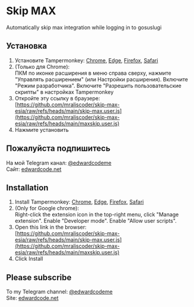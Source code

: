 # Skip MAX

Automatically skip max integration while logging in to gosuslugi

## Установка
1. Установите Tampermonkey: [Chrome](https://chromewebstore.google.com/detail/tampermonkey/dhdgffkkebhmkfjojejmpbldmpobfkfo),
[Edge](https://microsoftedge.microsoft.com/addons/detail/iikmkjmpaadaobahmlepeloendndfphd),
[Firefox](https://addons.mozilla.org/en-US/firefox/addon/tampermonkey/),
[Safari](https://apps.apple.com/app/tampermonkey/id6738342400)
2. (Только для Chrome): \
ПКМ по иконке расширения в меню справа сверху, нажмите "Управлять расширением" (или Настройки расширения). Включите "Режим разработчика". Включите "Разрешить пользовательские скрипты" в настройках Tampermonkey
3. Откройте эту ссылку в браузере: \
[https://github.com/mraliscoder/skip-max-esia/raw/refs/heads/main/skip-max.user.js](https://github.com/mraliscoder/skip-max-esia/raw/refs/heads/main/maxskip.user.js)
4. Нажмите установить

## Пожалуйста подпишитесь
На мой Telegram канал: [@edwardcodeme](https://t.me/edwardcodeme) \
Сайт: [edwardcode.net](https://edwardcode.net)

## Installation
1. Install Tampermonkey: [Chrome](https://chromewebstore.google.com/detail/tampermonkey/dhdgffkkebhmkfjojejmpbldmpobfkfo),
[Edge](https://microsoftedge.microsoft.com/addons/detail/iikmkjmpaadaobahmlepeloendndfphd),
[Firefox](https://addons.mozilla.org/en-US/firefox/addon/tampermonkey/),
[Safari](https://apps.apple.com/app/tampermonkey/id6738342400)
2. (Only for Google chrome): \
Right-click the extension icon in the top-right menu, click "Manage extension". Enable "Developer mode". Enable "Allow user scripts".
3. Open this link in the browser: \
[https://github.com/mraliscoder/skip-max-esia/raw/refs/heads/main/skip-max.user.js](https://github.com/mraliscoder/skip-max-esia/raw/refs/heads/main/maxskip.user.js)
4. Click Install

## Please subscribe
To my Telegram channel: [@edwardcodeme](https://t.me/edwardcodeme) \
Site: [edwardcode.net](https://edwardcode.net)
